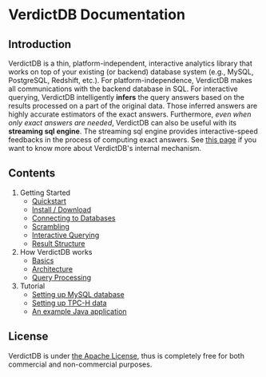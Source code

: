 # VerdictDB Documentation

## Introduction

VerdictDB is a thin, platform-independent, interactive analytics library that works on top of your existing (or backend) database system (e.g., MySQL, PostgreSQL, Redshift, etc.). For platform-independence, VerdictDB makes all communications with the backend database in SQL. For interactive querying, VerdictDB intelligently **infers** the query answers based on the results processed on a part of the original data. Those inferred answers are highly accurate estimators of the exact answers. Furthermore, *even when only exact answers are needed*, VerdictDB can also be useful with its **streaming sql engine**. The streaming sql engine provides interactive-speed feedbacks in the process of computing exact answers. See [this page](/how_it_works/basics) if you want to know more about VerdictDB's internal mechanism.


## Contents

1. Getting Started
    - [Quickstart](/getting_started/quickstart)
    - [Install / Download](/getting_started/install)
    - [Connecting to Databases](/getting_started/connection)
    - [Scrambling](/getting_started/scrambling)
    - [Interactive Querying](/getting_started/querying)
    - [Result Structure](/getting_started/results)
1. How VerdictDB works
    - [Basics](/how_it_works/basics)
    - [Architecture](/how_it_works/architecture)
    - [Query Processing](/how_it_works/query_processing)
1. Tutorial
    - [Setting up MySQL database](/tutorial/mysql)
    - [Setting up TPC-H data](/tutorial/tpch)
    - [An example Java application](/tutorial/example)



## License

VerdictDB is under [the Apache License](https://www.apache.org/licenses/LICENSE-2.0), thus is completely free for both commercial and non-commercial purposes.